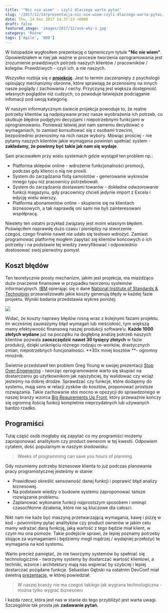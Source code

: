 ```yaml
---
title: '"Nic nie wiem" - czyli dlaczego warto pytać'
slug: '/2017/12/14/prezentacja-nic-nie-wiem-czyli-dlaczego-warto-pytac/'
date: Thu, 14 Dec 2017 14:37:13 +0000
draft: false
featured_image: 'images/2017/12/ask-why-1.jpg'
category: 'Różne'
tags: ['Agile', 'BDD']
---
```


W listopadzie wygłosiłem prezentację o tajmeniczym tytule **"Nic nie wiem"**. Opowiedziałem w niej jak ważne w procesie tworzenia oprogramowania jest zrozumienie prawdziwych potrzeb naszych klientów / pracowników / kolegów. Prawdziwych - czyli ich, a nie naszych.

Wszystko rozbija się o **[projekcję](https://pl.wikipedia.org/wiki/Projekcja_(psychologia))**. Jest to termin zaczerpnięty z psychologii opisujący mechanizmy obronne, które sprawiają że przenosimy na innych nasze poglądy / zachowania / cechy. Przyczyną jest większa dostępność własnych poglądów niż cudzych, co powoduje łatwiejsze podciąganie infomacji pod swoją kategorię.

W naszym informatycznym świecie projekcja powoduje to, że realne potrzeby klientów są nadpisywane przez nasze wyobrażenia ich potrzeb, co skutkuje błędnie podjętymi decyzjami i niepotrzebnymi funkcjami w oprogramowaniu. Ponieważ łatwiej jest nam samemu decydować o wymaganiach, to zamiast konsultować się z osobami trzecimi, bezpośrednio przenosimy na nich nasze wybory. Mówiąc prościej - nie pytamy naszych klientów jakie wymagania powinien spełniać system - **zakładamy, że powinny być takie jak nam się wydaje**.

Sam pracowałem przy wielu systemach gdzie wystąpił ten problem np.:

 *   Platforma sklepów online - wdrożenie funkcjonalności promocji, podczas gdy klienci o nią nie prosili.
 *   System do zarządzania flotą samolotów - generowanie wykresów innego typu niż pracownicy potrzebowali.
 *   System do zarządzania dostawami towarów - dokładne odwzorowanie funkcji magazynu, gdy pracownicy chcieli jedynie import z Excela i edycję wielu wierszy.
 *   Platforma abonamentów online - skupienie się na klientach biznesowych, a tak naprawdę oni sami nie byli zainteresowani współpracą.

Niestety ten ostatni przykład związany jest moim wlasnym błędem. Poświęciłem naprawdę dużo czasu i pieniędzy na stworzenie czegoś, czego finalnie nawet nie udało się testowo wdrożyć. Zamiast programować platformę mogłem zapytać się klientów końcowych o ich potrzeby i na podstawie tej wiedzy zweryfikować i odpowiednio dostosować swój pierwotny pomysł.

Koszt błędów
------------

Ten teoretycznie prosty mechanizm, jakim jest projekcja, ma miażdżąco duże znaczenie finansowe w przypadku tworzeniu systemów informacyjnych. [IBM](ftp://ftp.software.ibm.com/software/rational/info/do-more/RAW14109USEN.pdf) opierając się o dane [National Institute of Standards & Technology](https://www.nist.gov/sites/default/files/documents/director/planning/report02-3.pdf) przeanalizowało jakie koszty generują błędy w każdej fazie projektu. Wyniki badania przedstawia wykres poniżej:

[![](/images/2017/12/POWERPNT_2017-12-14_00-19-20.png)](/images/2017/12/POWERPNT_2017-12-14_00-19-20.png)

Widać, że koszty naprawy błędów rosną wraz z kolejnymi fazami projektu. Im wcześniej zauważymy błąd wymagań lub nieścisłość, tym większą mamy efektywność finansową naszej produkcji software’u. **Każde 1000 złotych wydane** już na początku na dogłębną analizę potrzeb naszych klientów pozwala **zaoszczędzić nawet 30 tysięcy złotych** w fazie produkcji, dzięki uniknięciu różnego rodzaju re-worków, drastycznych zmian, niepotrzebnych funcjonalności. **30x mniej kosztów **\- ogromny mnożnik.

Świetnie przedstawił ten problem Greg Young w swojej prezentacji [Stop Over-Engenering](https://www.youtube.com/watch?v=GRr4xeMn1uU) - tworząc oprogramowanie warto się skupiać na dostarczaniu go użytkownikom jak najszybciej, by walidować czy wciąż jesteśmy na dobrej drodze. Sprawdzać czy funkcje, które dodajemy do systemu, mają sens w relacji zysków do kosztów, proponować prostsze rozwiązania. Takie zachowanie stoi mocno w opozycji do sprawdzonego w naszej branży wzorca [Big Requirements Up Front](http://agilemodeling.com/essays/examiningBRUF.htm), który przeważnie kończy się ogromną ilością funkcji kompletnie nieprzydatnych lub używanych bardzo rzadko.

Programiści
-----------

Tutaj część osób mogłaby się zapytać co my programiści możemy zaproponować analitykom czy product ownerom w tej kwestii. Odpowiem cytatem, dość popularnym w naszym środowisku:

> Weeks of programming can save you hours of planning.

Gdy rozumiemy potrzeby biznesowe klienta to już podczas planowania pracy programistycznej jesteśmy w stanie:

 *   Prawidłowo określić sensowność danej funkcji i poprawić błąd analizy biznesowej.
 *   Na podstawie wiedzy o budowie systemu zaproponować tańsze rozwiązanie problemu.
 *   Zaplanować wykonanie funkcji najprostszym sposobem i ominąć czasochłonne działania, które nie są kluczowe dla całosci.

Nikt nam nie każe być maszyną przetwarzającą wymagania, kawę i pizzę w kod - powinniśmy pytać analityków czy product ownerów w jakim celu mamy wdrażać daną funkcję, jaką wartość z tego będzie miał klient, w czym mu ona pomoże. Takie podejście sprawi, że lepiej poznamy potrzeby stojące za wymaganiami i będziemy mogli mądrzej / wydajniej przełożyć te wymagania na kod systemu.

Warto precież pamiętać, że nie tworzymy systemów by spełniać się technologicznie - tworzymy systemy by dostarczać wartość klientowi, a techniki, wzorce i architektury mają nas wspierać by szybciej i lepiej dostarczać pożądane funkcje. Sebastian Gębski na ostatnim DevConf miał świetną [prezentację](https://www.youtube.com/watch?v=fJh___1qJA8), w której powiedział:

> W naszej branży nie ma czegoś takiego jak wygrana technologiczna - można tylko wygrać biznesowo

I każda rzecz, która jest nas w stanie do tego przybliżyć jest warta uwagi. Szczególnie tak prosta jak **zadawanie pytań.**